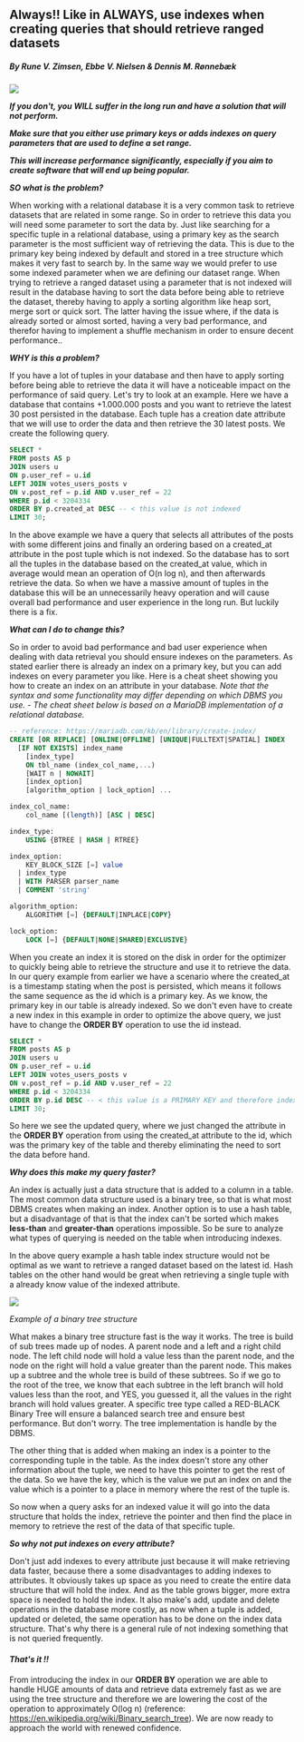 ## Always!! Like in ALWAYS, use indexes when creating queries that should retrieve ranged datasets

##### By Rune V. Zimsen, Ebbe V. Nielsen & Dennis M. Rønnebæk

![](https://upload.wikimedia.org/wikipedia/commons/thumb/c/cb/Postgres_Query.jpg/1200px-Postgres_Query.jpg)

***If you don't, you WILL suffer in the long run and have a solution that will not perform.***

***Make sure that you either use primary keys or adds indexes on query parameters that are used to define a set range.***

***This will increase performance significantly, especially if you aim to create software that will end up being popular.***



***SO what is the problem?***

When working with a relational database it is a very common task to retrieve datasets that are related in some range. So in order to retrieve this data you will need some parameter to sort the data by. Just like searching for a specific tuple in a relational database, using a primary key as the search parameter is the most sufficient way of retrieving the data. This is due to the primary key being indexed by default and stored in a tree structure which makes it very fast to search by. In the same way we would prefer to use some indexed parameter when we are defining our dataset range. When trying to retrieve a ranged dataset using a parameter that is not indexed will result in the database having to sort the data before being able to retrieve the dataset, thereby having to apply a sorting algorithm like heap sort, merge sort or quick sort. The latter having the issue where, if the data is already sorted or almost sorted, having a very bad performance, and therefor having to implement a shuffle mechanism in order to ensure decent performance..

***WHY is this a problem?***

If you have a lot of tuples in your database and then have to apply sorting before being able to retrieve the data it will have a noticeable impact on the performance of said query. Let's try to look at an example. Here we have a database that contains +1.000.000 posts and you want to retrieve the latest 30 post persisted in the database. Each tuple has a creation date attribute that we will use to order the data and then retrieve the 30 latest posts. We create the following query.

```sql
SELECT *
FROM posts AS p
JOIN users u
ON p.user_ref = u.id
LEFT JOIN votes_users_posts v
ON v.post_ref = p.id AND v.user_ref = 22
WHERE p.id < 3204334
ORDER BY p.created_at DESC -- < this value is not indexed
LIMIT 30;
```

In the above example we have a query that selects all attributes of the posts with some different joins and finally an ordering based on a created_at attribute in the post tuple which is not indexed. So the database has to sort all the tuples in the database based on the created_at value, which in average would mean an operation of O(n log n), and then afterwards retrieve the data. So when we have a massive amount of tuples in the database this will be an unnecessarily heavy operation and will cause overall bad performance and user experience in the long run. But luckily there is a fix.

***What can I do to change this?***

So in order to avoid bad performance and bad user experience when dealing with data retrieval you should ensure indexes on the parameters. As stated earlier there is already an index on a primary key, but you can add indexes on every parameter you like.  Here is a cheat sheet showing you how to create an index on an attribute in your database. *Note that the syntax and some functionality may differ depending on which DBMS you use. - The cheat sheet below is based on a MariaDB implementation of a relational database.*

```sql
-- reference: https://mariadb.com/kb/en/library/create-index/
CREATE [OR REPLACE] [ONLINE|OFFLINE] [UNIQUE|FULLTEXT|SPATIAL] INDEX 
  [IF NOT EXISTS] index_name
    [index_type]
    ON tbl_name (index_col_name,...)
    [WAIT n | NOWAIT]
    [index_option]
    [algorithm_option | lock_option] ...

index_col_name:
    col_name [(length)] [ASC | DESC]

index_type:
    USING {BTREE | HASH | RTREE}

index_option:
    KEY_BLOCK_SIZE [=] value
  | index_type
  | WITH PARSER parser_name
  | COMMENT 'string'

algorithm_option:
    ALGORITHM [=] {DEFAULT|INPLACE|COPY}

lock_option:
    LOCK [=] {DEFAULT|NONE|SHARED|EXCLUSIVE}
```

When you create an index it is stored on the disk in order for the optimizer to quickly being able to retrieve the structure and use it to retrieve the data. In our query example from earlier we have a scenario where the created_at is a timestamp stating when the post is persisted, which means it follows the same sequence as the id which is a primary key. As we know, the primary key in our table is already indexed. So we don't even have to create a new index in this example in order to optimize the above query, we just have to change the **ORDER BY** operation to use the id instead.
```sql
SELECT *
FROM posts AS p
JOIN users u
ON p.user_ref = u.id
LEFT JOIN votes_users_posts v
ON v.post_ref = p.id AND v.user_ref = 22
WHERE p.id < 3204334
ORDER BY p.id DESC -- < this value is a PRIMARY KEY and therefore indexed by default
LIMIT 30;
```

So here we see the updated query, where we just changed the attribute in the **ORDER BY** operation from using the created_at attribute to the id, which was the primary key of the table and thereby eliminating the need to sort the data before hand.

***Why does this make my query faster?***

An index is actually just a data structure that is added to a column in a table. The most common data structure used is a binary tree, so that is what most DBMS creates when making an index. Another option is to use a hash table, but a disadvantage of that is that the index can't be sorted which makes **less-than** and **greater-than** operations impossible. So be sure to analyze what types of querying is needed on the table when introducing indexes. 

In the above query example a hash table index structure would not be optimal as we want to retrieve a ranged dataset based on the latest id. Hash tables on the other hand would be great when retrieving a single tuple with a already know value of the indexed attribute.  

![](https://devjeetr.files.wordpress.com/2012/04/dumptree-dot.png)

*Example of a binary tree structure*

What makes a binary tree structure fast is the way it works. The tree is build of sub trees made up of nodes. A parent node and a left and a right child node. The left child node will hold a value less than the parent node, and the node on the right will hold a value greater than the parent node. This makes up a subtree and the whole tree is build of these subtrees. So if we go to the root of the tree, we know that each subtree in the left branch will hold values less than the root, and YES, you guessed it, all the values in the right branch will hold values greater. A specific tree type called a RED-BLACK Binary Tree will ensure a balanced search tree and ensure best performance. But don't worry. The tree implementation is handle by the DBMS.

The other thing that is added when making an index is a pointer to the corresponding tuple in the table. As the index doesn't store any other information about the tuple, we need to have this pointer to get the rest of the data. So we have the key, which is the value we put an index on and the value which is a pointer to a place in memory where the rest of the tuple is.

So now when a query asks for an indexed value it will go into the data structure that holds the index, retrieve the pointer and then find the place in memory to retrieve the rest of the data of that specific tuple. 

***So why not put indexes on every attribute?***

Don't just add indexes to every attribute just because it will make retrieving data faster, because there a some disadvantages to adding indexes to attributes. It obviously takes up space as you need to create the entire data structure that will hold the index. And as the table grows bigger, more extra space is needed to hold the index. It also make's add, update and delete operations in the database more costly, as now when a tuple is added, updated or deleted, the same operation has to be done on the index data structure. That's why there is a general rule of not indexing something that is not queried frequently.

#### *That's it !!*

From introducing the index in our **ORDER BY** operation we are able to handle HUGE amounts of data and retrieve data extremely fast as we are using the tree structure and therefore we are lowering the cost of the operation to approximately O(log n) (reference: https://en.wikipedia.org/wiki/Binary_search_tree). We are now ready to approach the world with renewed confidence.



